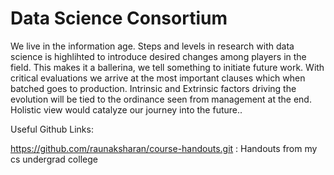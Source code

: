 # Data Science Consortium

We live in the information age. Steps and levels in research with data science is highlihted to introduce desired changes among players in the field. This makes it a ballerina, we tell something to initiate future work. With critical evaluations we arrive at the most important clauses which when batched goes to production. Intrinsic and Extrinsic factors driving the evolution will be tied to the ordinance seen from management at the end. Holistic view would catalyze our journey into the future..   



Useful Github Links:

https://github.com/raunaksharan/course-handouts.git : Handouts from my cs undergrad college
